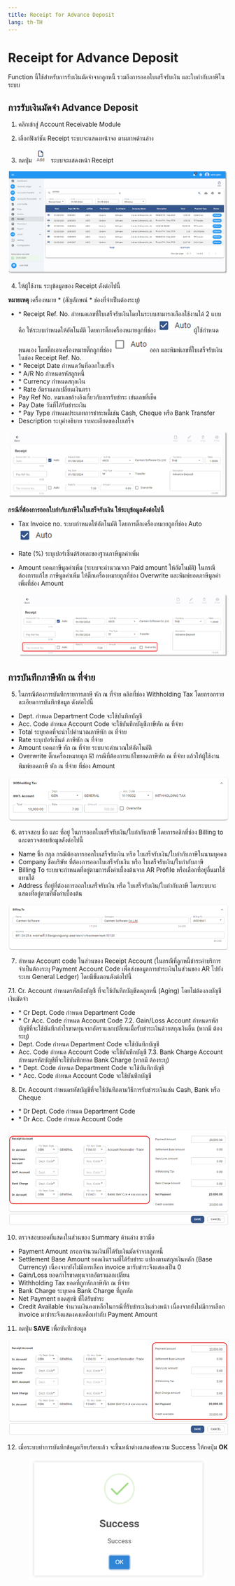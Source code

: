 ```yaml
---
title: Receipt for Advance Deposit
lang: th-TH
---
```


# Receipt for Advance Deposit

Function นี้ใช้สำหรับการรับเงินมัดจำจากลูกหนี้ รวมถึงการออกใบเสร็จรับเงิน และใบกำกับภาษีในระบบ

## การรับเงินมัดจำ Advance Deposit

1. คลิกเข้าสู่ Account Receivable Module

2. เลือกฟังก์ชัน Receipt ระบบจะแสดงหน้าจอ ตามภาพด้านล่าง

3. กดปุ่ม <img src="../public/add_icon.png" style="display: inline-block;" /> ระบบจะแสดงหน้า Receipt

![alt text](image-51.png)

4. ให้ผู้ใช้งาน ระบุข้อมูลของ Receipt ดังต่อไปนี้

**หมายเหตุ** เครื่องหมาย <span class="asterisk">\*</span>
(สัญลักษณ์ \* ช่องที่จำเป็นต้องระบุ)

- <span class="asterisk">\*</span> Receipt Ref. No. กำหนดเลขที่ใบเสร็จรับเงินโดยในระบบสามารถเลือกใช้งานได้ 2 แบบ คือ
  ให้ระบบกำหนดให้อัตโนมัติ โดยการติ๊กเครื่องหมายถูกที่ช่อง <img src="./image-39.png" style="display: inline-block;" />
  ผู้ใช้กำหนดหนดเอง โดยติ๊กเอาเครื่องหมายติ๊กถูกที่ช่อง <img src="./image-40.png" style="display: inline-block;" /> ออก
  และพิมพ์เลขที่ใบเสร็จรับเงิน ในช่อง Receipt Ref. No.
- <span class="asterisk">\*</span> Receipt Date กำหนดวันที่ออกใบเสร็จ
- <span class="asterisk">\*</span> A/R No กำหนดรหัสลูกหนี้
- <span class="asterisk">\*</span> Currency กำหนดสกุลเงิน
- <span class="asterisk">\*</span> Rate อัตราแลกเปลี่ยนเงินตรา
- Pay Ref No. หมาเลขอ้างอิงเกี่ยวกับการรับชำระ เข่นเลขที่เช็ค
- Pay Date วันที่ได้รับชำระเงิน
- <span class="asterisk">\*</span> Pay Type กำหนดประเภทการชําระหนี้เช่น Cash, Cheque หรือ Bank Transfer
- Description ระบุคำอธิบาย รายละเอียดของใบเสร็จ

![alt text](image-52.png)

**กรณีที่ต้องการออกใบกำกับภาษีในใบเสร็จรับเงิน ให้ระบุข้อมูลดังต่อไปนี้**

- Tax Invoice no. ระบบกำหนดให้อัตโนมัติ โดยการติ๊กเครื่องหมายถูกที่ช่อง Auto <img src="./image-39.png" style="display: inline-block;" />
- Rate (%) ระบุเปอร์เซ็นต์ร้อยละของฐานภาษีมูลค่าเพิ่ม
- Amount ยอดภาษีมูลค่าเพิ่ม (ระบบจะคำนวณจาก Paid amount ให้อัตโนมัติ)
  ในกรณีต้องการแก้ไข ภาษีมูลค่าเพิ่ม ให้ติ๊กเครื่องหมายถูกที่ช่อง Overwrite และพิมพ์ยอดภาษีมูลค่าเพิ่มที่ช่อง Amount

  ![alt text](image-53.png)

## การบันทึกภาษีหัก ณ ที่จ่าย

5. ในกรณีต้องการบันทึกรายการภาษี หัก ณ ที่จ่าย คลิกที่ช่อง Withholding Tax โดยกรอกรายละเอียดการบันทึกข้อมูล ดังต่อไปนี้

- Dept. กำหนด Department Code จะใช้บันทึกบัญชี
- Acc. Code กำหนด Account Code จะใช้บันทึกบัญชีภาษีหัก ณ ที่จ่าย
- Total ระบุยอดที่จะนำไปคำนวณภาษีหัก ณ ที่จ่าย
- Rate ระบุเปอร์เซ็นต์ ภาษีหัก ณ ที่จ่าย
- Amount ยอดภาษี หัก ณ ที่จ่าย ระบบจะคำนวณให้อัตโนมัติ
- Overwrite ติ๊กเครื่องหมายถูก ☑️ กรณีที่ต้องการแก้ไขยอดภาษีหัก ณ ที่จ่าย แล้วให้ผู้ใช้งานพิมพ์ยอดภาษี หัก ณ ที่จ่าย ที่ช่อง Amount

![alt text](image-54.png)

6. ตรวจสอบ ชื่อ และ ที่อยู่ ในการออกใบเสร็จรับเงิน/ใบกำกับภาษี โดยการคลิกที่ช่อง Billing to และตรวจสอบข้อมูลดังต่อไปนี้

- Name ชื่อ สกุล กรณีต้องการออกใบเสร็จรับเงิน หรือ ใบเสร็จรับเงิน/ใบกำกับภาษีในนามบุคคล
- Company ชื่อบริษัท ที่ต้องการออกใบเสร็จรับเงิน หรือ ใบเสร็จรับเงิน/ใบกำกับภาษี
- Billing To ระบบจะกำหนดที่อยู่ตามการตั้งค่าเบื้องต้นจาก AR Profile หรือเลือกที่อยู่อื่นมาใช้แทนได้
- Address ที่อยู่ที่ต้องการออกใบเสร็จรับเงิน หรือ ใบเสร็จรับเงิน/ใบกำกับภาษี โดยระบบจะแสดงที่อยู่ตามที่ตั้งค่าเบื้องต้น

![alt text](image-55.png)

7. กำหนด Account code ในส่วนของ Receipt Account (ในกรณีที่ลูกหนี้ชำระค่าบริการ จำเป็นต้องระบุ Payment Account Code เพื่อส่งขอมูลการชำระเงินในส่วนของ AR ไปยังระบบ General Ledger) โดยมีขั้นตอนดังต่อไปนี้

7.1. Cr. Account กำหนดรหัสผังบัญชี ที่จะใช้บันทึกบัญชีลดลูกหนี้ (Aging) โดยไม่ต้องลงบัญชีเงินมัดจำ

- <span class="asterisk">\*</span> Cr Dept. Code กำหนด Department Code
- <span class="asterisk">\*</span> Cr Acc. Code กำหนด Account Code
  7.2. Gain/Loss Account กำหนดรหัสบัญชีที่จะใช้บันทึกกำไรขาดทุนจากอัตราแลกเปลี่ยนเมื่อรับชำระเงินด้วยสกุลเงินอื่น (หากมี ต้องระบุ)
- Dept. Code กำหนด Department Code จะใช้บันทึกบัญชี
- Acc. Code กำหนด Account Code จะใช้บันทึกบัญชี
  7.3. Bank Charge Account กำหนดรหัสบัญชีที่จะใช้บันทึกยอด Bank Charge (หากมี ต้องระบุ)
- <span class="asterisk">\*</span> Dept. Code กำหนด Department Code จะใช้บันทึกบัญชี
- <span class="asterisk">\*</span> Acc. Code กำหนด Account Code จะใช้บันทึกบัญชี

8. Dr. Account กำหนดรหัสบัญชีที่จะใช้บันทึกตามวิธีการรับชำระเงินเช่น Cash, Bank หรือ Cheque

- <span class="asterisk">\*</span> Dr Dept. Code กำหนด Department Code
- <span class="asterisk">\*</span> Dr Acc. Code กำหนด Account Code

![alt text](image-56.png)

10. ตรวจสอบยอดที่แสดงในส่วนของ Summary ด้านล่าง ขวามือ

- Payment Amount กรอกจำนวนเงินที่ได้รับเงินมัดจำจากลูกหนี้
- Settlement Base Amount ยอดเงินรวมที่ได้รับชำระ แปลงตามสกุลเงินหลัก (Base Currency)
  เนื่องจากยังไม่มีการเลือก invoice มารับชำระจึงแสดงเป็น 0
- Gain/Loss ยอดกำไรขาดทุนจากอัตราแลกเปลี่ยน
- Withholding Tax ยอดที่ถูกหักภาษีหัก ณ ที่จ่าย
- Bank Charge ระบุยอด Bank Charge ที่ถูกหัก
- Net Payment ยอดสุทธิ ที่ได้รับชำระ
- Credit Available จำนวนเงินคงเหลือในกรณีที่รับชำระเงินล่วงหน้า
  เนื่องจากยังไม่มีการเลือก invoice มาชำระจึงแสดงคงเหลือเท่ากับ Payment Amount

11. กดปุ่ม **<span class="btn">SAVE</span>** เพื่อบันทึกข้อมูล

![alt text](image-57.png)

12. เมื่อระบบทำการบันทึกข้อมูลเรียบร้อยแล้ว จะขึ้นหน้าต่างแสดงข้อความ Success ให้กดปุ่ม **<span class="btn">OK</span>**

<p align="center">
    <img src="./image-6.png"  />
</p>
